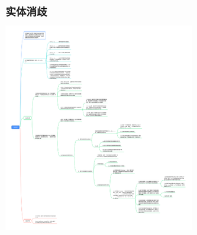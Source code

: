 # 实体消歧
![](https://github.com/wangxb96/LearningNotes/blob/main/KnowledgeGraph/%5B05%5D%E5%AE%9E%E4%BD%93%E6%B6%88%E6%AD%A7.png)